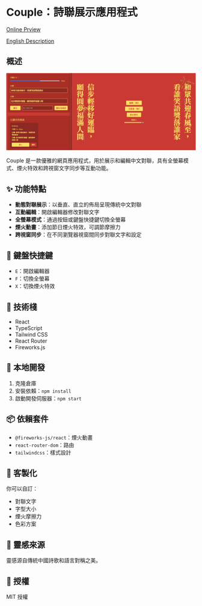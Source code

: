 # Couple：詩聯展示應用程式

[Online Prview](https://chinese-couple.netlify.app/)

[English Description](README.md)

## 概述

![alt text](image.png)

Couple 是一款優雅的網頁應用程式，用於展示和編輯中文對聯，具有全螢幕模式、煙火特效和跨視窗文字同步等互動功能。

## ✨ 功能特點

- **動態對聯展示**：以垂直、直立的佈局呈現傳統中文對聯
- **互動編輯**：開啟編輯器修改對聯文字
- **全螢幕模式**：通過按鈕或鍵盤快捷鍵切換全螢幕
- **煙火動畫**：添加節日煙火特效，可調節摩擦力
- **跨視窗同步**：在不同瀏覽器視窗間同步對聯文字和設定

## 🚀 鍵盤快捷鍵

- `E`：開啟編輯器
- `F`：切換全螢幕
- `X`：切換煙火特效

## 🎨 技術棧

- React
- TypeScript
- Tailwind CSS
- React Router
- Fireworks.js

## 🔧 本地開發

1. 克隆倉庫
2. 安裝依賴：`npm install`
3. 啟動開發伺服器：`npm start`

## 📦 依賴套件

- `@fireworks-js/react`：煙火動畫
- `react-router-dom`：路由
- `tailwindcss`：樣式設計

## 📝 客製化

你可以自訂：
- 對聯文字
- 字型大小
- 煙火摩擦力
- 色彩方案

## 🌈 靈感來源

靈感源自傳統中國詩歌和語言對稱之美。

## 📄 授權

MIT 授權
